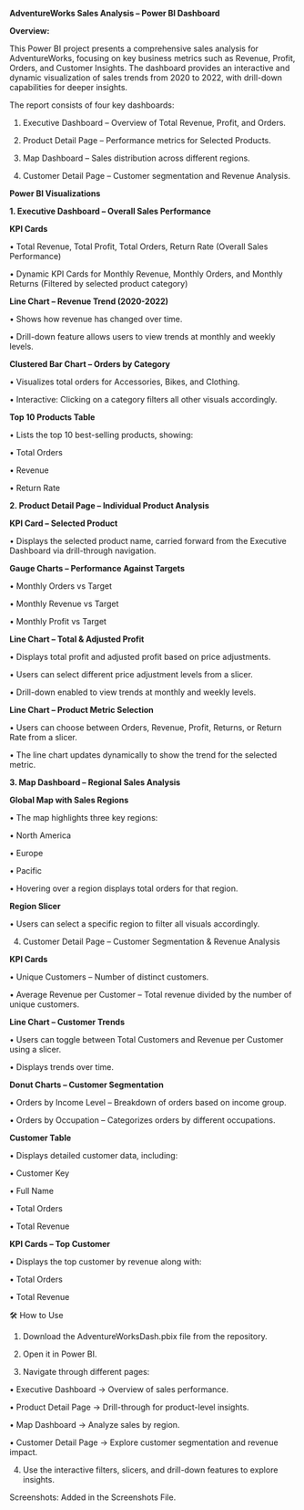 **AdventureWorks Sales Analysis – Power BI Dashboard**



**Overview:**

This Power BI project presents a comprehensive sales analysis for AdventureWorks, focusing on key business metrics such as Revenue, Profit, Orders, and Customer Insights. The dashboard provides an interactive and dynamic visualization of sales trends from 2020 to 2022, with drill-down capabilities for deeper insights.


The report consists of four key dashboards:

1. Executive Dashboard – Overview of Total Revenue, Profit, and Orders.

2. Product Detail Page – Performance metrics for Selected Products.

3. Map Dashboard – Sales distribution across different regions.

4. Customer Detail Page – Customer segmentation and Revenue Analysis.



**Power BI Visualizations**

**1. Executive Dashboard – Overall Sales Performance**


**KPI Cards**

• Total Revenue, Total Profit, Total Orders, Return Rate (Overall Sales Performance)

• Dynamic KPI Cards for Monthly Revenue, Monthly Orders, and Monthly Returns (Filtered by selected product category)



**Line Chart – Revenue Trend (2020-2022)**

• Shows how revenue has changed over time.

• Drill-down feature allows users to view trends at monthly and weekly levels.



**Clustered Bar Chart – Orders by Category**

• Visualizes total orders for Accessories, Bikes, and Clothing.

• Interactive: Clicking on a category filters all other visuals accordingly.



**Top 10 Products Table**

• Lists the top 10 best-selling products, showing:

• Total Orders

• Revenue

• Return Rate




**2. Product Detail Page – Individual Product Analysis**

**KPI Card – Selected Product**

• Displays the selected product name, carried forward from the Executive Dashboard via drill-through navigation.


**Gauge Charts – Performance Against Targets**

• Monthly Orders vs Target

• Monthly Revenue vs Target

• Monthly Profit vs Target


**Line Chart – Total & Adjusted Profit**

• Displays total profit and adjusted profit based on price adjustments.

• Users can select different price adjustment levels from a slicer.

• Drill-down enabled to view trends at monthly and weekly levels.


**Line Chart – Product Metric Selection**

• Users can choose between Orders, Revenue, Profit, Returns, or Return Rate from a slicer.

• The line chart updates dynamically to show the trend for the selected metric.


**3. Map Dashboard – Regional Sales Analysis**


**Global Map with Sales Regions**

• The map highlights three key regions:

• North America

• Europe

• Pacific

• Hovering over a region displays total orders for that region.


**Region Slicer**

• Users can select a specific region to filter all visuals accordingly.



4. Customer Detail Page – Customer Segmentation & Revenue Analysis


**KPI Cards**

• Unique Customers – Number of distinct customers.

• Average Revenue per Customer – Total revenue divided by the number of unique customers.


**Line Chart – Customer Trends**

• Users can toggle between Total Customers and Revenue per Customer using a slicer.

• Displays trends over time.


**Donut Charts – Customer Segmentation**

• Orders by Income Level – Breakdown of orders based on income group.

• Orders by Occupation – Categorizes orders by different occupations.


**Customer Table**

• Displays detailed customer data, including:

• Customer Key

• Full Name

• Total Orders

• Total Revenue


**KPI Cards – Top Customer**

• Displays the top customer by revenue along with:

• Total Orders

• Total Revenue



🛠️ How to Use

1. Download the AdventureWorksDash.pbix file from the repository.

2. Open it in Power BI.

3. Navigate through different pages:

• Executive Dashboard → Overview of sales performance.

• Product Detail Page → Drill-through for product-level insights.

• Map Dashboard → Analyze sales by region.

• Customer Detail Page → Explore customer segmentation and revenue impact.

4. Use the interactive filters, slicers, and drill-down features to explore insights.


Screenshots:
Added in the Screenshots File.

